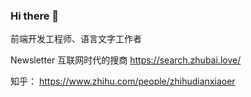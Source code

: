 ### Hi there 👋

前端开发工程师、语言文字工作者

Newsletter 互联网时代的搜商  https://search.zhubai.love/

知乎： https://www.zhihu.com/people/zhihudianxiaoer

<!--
**zxhycxq/zxhycxq** is a ✨ _special_ ✨ repository because its `README.md` (this file) appears on your GitHub profile.

Here are some ideas to get you started:

- 🔭  newsletter https://search.zhubai.love/
- 🌱 I’m currently learning ...
- 👯 I’m looking to collaborate on ...
- 🤔 I’m looking for help with ...
- 💬 Ask me about ...
- 📫 How to reach me: ...
- 😄 Pronouns: ...
- ⚡ Fun fact: ...
-->

